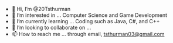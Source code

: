 - 👋 Hi, I’m @20Tsthurman
- 👀 I’m interested in ... Computer Science and Game Development
- 🌱 I’m currently learning ... Coding such as Java, C#, and C++
- 💞️ I’m looking to collaborate on ...
- 📫 How to reach me ... through email, tsthurman03@gmail.com

<!---
20Tsthurman/20Tsthurman is a ✨ special ✨ repository because its `README.md` (this file) appears on your GitHub profile.
You can click the Preview link to take a look at your changes.
--->
